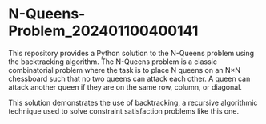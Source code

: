 # N-Queens-Problem_202401100400141

This repository provides a Python solution to the N-Queens problem using the backtracking algorithm. The N-Queens problem is a classic combinatorial problem where the task is to place N queens on an N×N chessboard such that no two queens can attack each other. A queen can attack another queen if they are on the same row, column, or diagonal.

This solution demonstrates the use of backtracking, a recursive algorithmic technique used to solve constraint satisfaction problems like this one.


